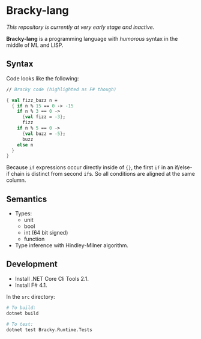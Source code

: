 # Bracky-lang

*This repository is currently at very early stage and inactive.*

**Bracky-lang** is a programming language with *humorous* syntax in the middle of ML and LISP.

## Syntax

Code looks like the following:

```fsharp
// Bracky code (highlighted as F# though)

{ val fizz_buzz n =
  { if n % 15 == 0 -> -15
    if n % 3 == 0 ->
      {val fizz = -3};
      fizz
    if n % 5 == 0 ->
      {val buzz = -5};
      buzz
    else n
  }
}
```

Because `if` expressions occur directly inside of `{}`, the first `if` in an if/else-if chain is distinct from second `if`s. So all conditions are aligned at the same column.

## Semantics

- Types:
    - unit
    - bool
    - int (64 bit signed)
    - function
- Type inference with Hindley-Milner algorithm.

## Development

- Install .NET Core Cli Tools 2.1.
- Install F# 4.1.

In the `src` directory:

```sh
# To build:
dotnet build

# To test:
dotnet test Bracky.Runtime.Tests
```
